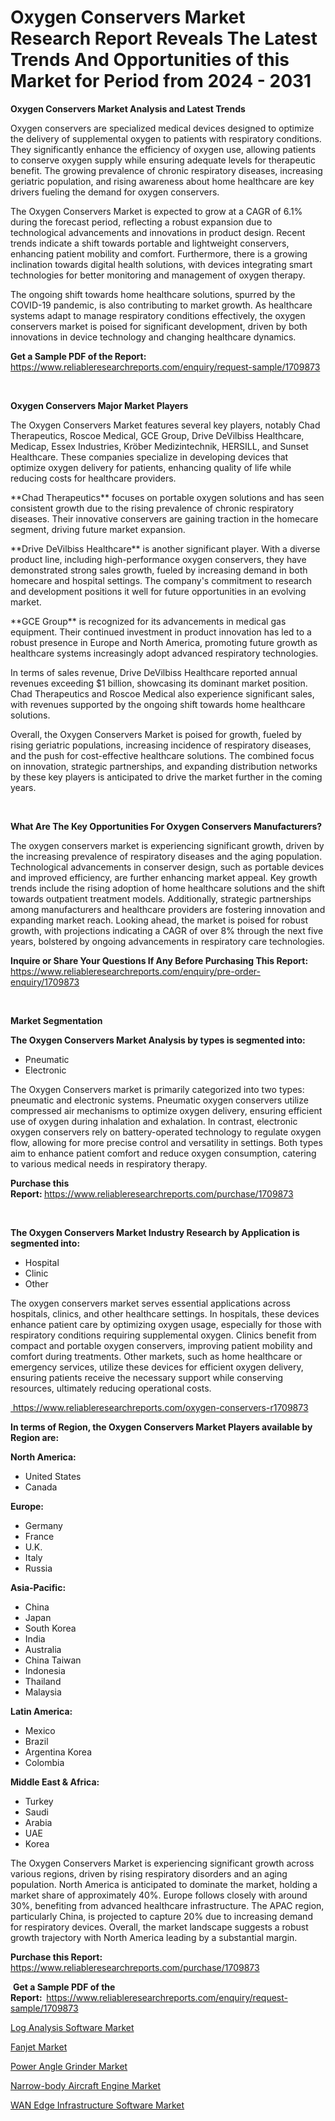 <p><h1>Oxygen Conservers Market Research Report Reveals The Latest Trends And Opportunities of this Market for Period from 2024 - 2031</h1></p><p><strong>Oxygen Conservers Market Analysis and Latest Trends</strong></p>
<p><p>Oxygen conservers are specialized medical devices designed to optimize the delivery of supplemental oxygen to patients with respiratory conditions. They significantly enhance the efficiency of oxygen use, allowing patients to conserve oxygen supply while ensuring adequate levels for therapeutic benefit. The growing prevalence of chronic respiratory diseases, increasing geriatric population, and rising awareness about home healthcare are key drivers fueling the demand for oxygen conservers.</p><p>The Oxygen Conservers Market is expected to grow at a CAGR of 6.1% during the forecast period, reflecting a robust expansion due to technological advancements and innovations in product design. Recent trends indicate a shift towards portable and lightweight conservers, enhancing patient mobility and comfort. Furthermore, there is a growing inclination towards digital health solutions, with devices integrating smart technologies for better monitoring and management of oxygen therapy. </p><p>The ongoing shift towards home healthcare solutions, spurred by the COVID-19 pandemic, is also contributing to market growth. As healthcare systems adapt to manage respiratory conditions effectively, the oxygen conservers market is poised for significant development, driven by both innovations in device technology and changing healthcare dynamics.</p></p>
<p><strong>Get a Sample PDF of the Report:&nbsp;</strong> <a href="https://www.reliableresearchreports.com/enquiry/request-sample/1709873?utm_campaign=120&utm_medium=2&utm_source=Github&utm_content=ia&utm_term=21102024&utm_id=oxygen-conservers">https://www.reliableresearchreports.com/enquiry/request-sample/1709873</a></p>
<p>&nbsp;</p>
<p><strong>Oxygen Conservers Major Market Players</strong></p>
<p><p>The Oxygen Conservers Market features several key players, notably Chad Therapeutics, Roscoe Medical, GCE Group, Drive DeVilbiss Healthcare, Medicap, Essex Industries, Kröber Medizintechnik, HERSILL, and Sunset Healthcare. These companies specialize in developing devices that optimize oxygen delivery for patients, enhancing quality of life while reducing costs for healthcare providers.</p><p>**Chad Therapeutics** focuses on portable oxygen solutions and has seen consistent growth due to the rising prevalence of chronic respiratory diseases. Their innovative conservers are gaining traction in the homecare segment, driving future market expansion.</p><p>**Drive DeVilbiss Healthcare** is another significant player. With a diverse product line, including high-performance oxygen conservers, they have demonstrated strong sales growth, fueled by increasing demand in both homecare and hospital settings. The company's commitment to research and development positions it well for future opportunities in an evolving market.</p><p>**GCE Group** is recognized for its advancements in medical gas equipment. Their continued investment in product innovation has led to a robust presence in Europe and North America, promoting future growth as healthcare systems increasingly adopt advanced respiratory technologies.</p><p>In terms of sales revenue, Drive DeVilbiss Healthcare reported annual revenues exceeding $1 billion, showcasing its dominant market position. Chad Therapeutics and Roscoe Medical also experience significant sales, with revenues supported by the ongoing shift towards home healthcare solutions.</p><p>Overall, the Oxygen Conservers Market is poised for growth, fueled by rising geriatric populations, increasing incidence of respiratory diseases, and the push for cost-effective healthcare solutions. The combined focus on innovation, strategic partnerships, and expanding distribution networks by these key players is anticipated to drive the market further in the coming years.</p></p>
<p>&nbsp;</p>
<p><strong>What Are The Key Opportunities For Oxygen Conservers Manufacturers?</strong></p>
<p><p>The oxygen conservers market is experiencing significant growth, driven by the increasing prevalence of respiratory diseases and the aging population. Technological advancements in conserver design, such as portable devices and improved efficiency, are further enhancing market appeal. Key growth trends include the rising adoption of home healthcare solutions and the shift towards outpatient treatment models. Additionally, strategic partnerships among manufacturers and healthcare providers are fostering innovation and expanding market reach. Looking ahead, the market is poised for robust growth, with projections indicating a CAGR of over 8% through the next five years, bolstered by ongoing advancements in respiratory care technologies.</p></p>
<p><strong>Inquire or Share Your Questions If Any Before Purchasing This Report:</strong> <a href="https://www.reliableresearchreports.com/enquiry/pre-order-enquiry/1709873?utm_campaign=120&utm_medium=2&utm_source=Github&utm_content=ia&utm_term=21102024&utm_id=oxygen-conservers">https://www.reliableresearchreports.com/enquiry/pre-order-enquiry/1709873</a></p>
<p>&nbsp;</p>
<p><strong>Market Segmentation</strong></p>
<p><strong>The Oxygen Conservers Market Analysis by types is segmented into:</strong></p>
<p><ul><li>Pneumatic</li><li>Electronic</li></ul></p>
<p><p>The Oxygen Conservers market is primarily categorized into two types: pneumatic and electronic systems. Pneumatic oxygen conservers utilize compressed air mechanisms to optimize oxygen delivery, ensuring efficient use of oxygen during inhalation and exhalation. In contrast, electronic oxygen conservers rely on battery-operated technology to regulate oxygen flow, allowing for more precise control and versatility in settings. Both types aim to enhance patient comfort and reduce oxygen consumption, catering to various medical needs in respiratory therapy.</p></p>
<p><strong>Purchase this Report:&nbsp;</strong><a href="https://www.reliableresearchreports.com/purchase/1709873?utm_campaign=120&utm_medium=2&utm_source=Github&utm_content=ia&utm_term=21102024&utm_id=oxygen-conservers">https://www.reliableresearchreports.com/purchase/1709873</a></p>
<p>&nbsp;</p>
<p><strong>The Oxygen Conservers Market Industry Research by Application is segmented into:</strong></p>
<p><ul><li>Hospital</li><li>Clinic</li><li>Other</li></ul></p>
<p><p>The oxygen conservers market serves essential applications across hospitals, clinics, and other healthcare settings. In hospitals, these devices enhance patient care by optimizing oxygen usage, especially for those with respiratory conditions requiring supplemental oxygen. Clinics benefit from compact and portable oxygen conservers, improving patient mobility and comfort during treatments. Other markets, such as home healthcare or emergency services, utilize these devices for efficient oxygen delivery, ensuring patients receive the necessary support while conserving resources, ultimately reducing operational costs.</p></p>
<p><a href="https://www.reliableresearchreports.com/oxygen-conservers-r1709873?utm_campaign=120&utm_medium=2&utm_source=Github&utm_content=ia&utm_term=21102024&utm_id=oxygen-conservers">&nbsp;https://www.reliableresearchreports.com/oxygen-conservers-r1709873</a></p>
<p><strong>In terms of Region, the Oxygen Conservers Market Players available by Region are:</strong></p>
<p>
    <p> <strong> North America: </strong>
        <ul>
            <li>United States</li>
            <li>Canada</li>
        </ul>
        </p> 
    <p> <strong> Europe: </strong>
        <ul>
            <li>Germany</li>
            <li>France</li>
            <li>U.K.</li>
            <li>Italy</li>
            <li>Russia</li>
        </ul>
        </p> 
    <p> <strong> Asia-Pacific: </strong>
        <ul>
            <li>China</li>
            <li>Japan</li>
            <li>South Korea</li>
            <li>India</li>
            <li>Australia</li>
            <li>China Taiwan</li>
            <li>Indonesia</li>
            <li>Thailand</li>
            <li>Malaysia</li>
        </ul>
        </p> 
    <p> <strong> Latin America: </strong>
        <ul>
            <li>Mexico</li>
            <li>Brazil</li>
            <li>Argentina Korea</li>
            <li>Colombia</li>
        </ul>
        </p> 
    <p> <strong> Middle East & Africa: </strong>
        <ul>
            <li>Turkey</li>
            <li>Saudi</li>
            <li>Arabia</li>
            <li>UAE</li>
            <li>Korea</li>
        </ul>
    </p>
    </p>
<p><p>The Oxygen Conservers Market is experiencing significant growth across various regions, driven by rising respiratory disorders and an aging population. North America is anticipated to dominate the market, holding a market share of approximately 40%. Europe follows closely with around 30%, benefiting from advanced healthcare infrastructure. The APAC region, particularly China, is projected to capture 20% due to increasing demand for respiratory devices. Overall, the market landscape suggests a robust growth trajectory with North America leading by a substantial margin.</p></p>
<p><strong>Purchase this Report: </strong><a href="https://www.reliableresearchreports.com/purchase/1709873?utm_campaign=120&utm_medium=2&utm_source=Github&utm_content=ia&utm_term=21102024&utm_id=oxygen-conservers">https://www.reliableresearchreports.com/purchase/1709873</a></p>
<p>&nbsp;<strong>Get a Sample PDF of the Report:&nbsp;&nbsp;</strong><a href="https://www.reliableresearchreports.com/enquiry/request-sample/1709873?utm_campaign=120&utm_medium=2&utm_source=Github&utm_content=ia&utm_term=21102024&utm_id=oxygen-conservers">https://www.reliableresearchreports.com/enquiry/request-sample/1709873</a></p>
<p><strong></strong></p>
<p><p><a href="https://www.linkedin.com/pulse/log-analysis-software-market-forecast-global-trends-from-bdvxe?utm_campaign=120&utm_medium=2&utm_source=Github&utm_content=ia&utm_term=21102024&utm_id=oxygen-conservers">Log Analysis Software Market</a></p><p><a href="https://github.com/LacThu1/Market-Research-Report-List-1/blob/main/fanjet-market.md?utm_campaign=120&utm_medium=2&utm_source=Github&utm_content=ia&utm_term=21102024&utm_id=oxygen-conservers">Fanjet Market</a></p><p><a href="https://issuu.com/reportprime-2/docs/power-angle-grinder-market-size-203_0b9d4842bd0a9b?utm_campaign=120&utm_medium=2&utm_source=Github&utm_content=ia&utm_term=21102024&utm_id=oxygen-conservers">Power Angle Grinder Market</a></p><p><a href="https://github.com/ChristianClark406/Market-Research-Report-List-1/blob/main/narrow-body-aircraft-engine-market.md?utm_campaign=120&utm_medium=2&utm_source=Github&utm_content=ia&utm_term=21102024&utm_id=oxygen-conservers">Narrow-body Aircraft Engine Market</a></p><p><a href="https://www.linkedin.com/pulse/global-wan-edge-infrastructure-software-market-opportunities-okq2e?utm_campaign=120&utm_medium=2&utm_source=Github&utm_content=ia&utm_term=21102024&utm_id=oxygen-conservers">WAN Edge Infrastructure Software Market</a></p></p>